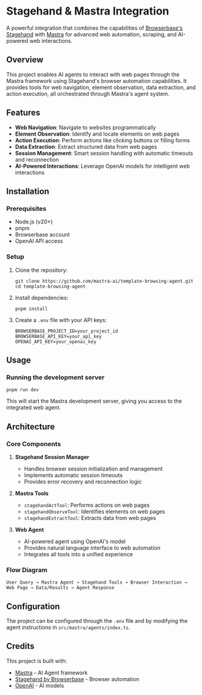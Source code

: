 # Stagehand & Mastra Integration

A powerful integration that combines the capabilities of [Browserbase's Stagehand](https://stagehand.dev) with [Mastra](https://mastra.ai/) for advanced web automation, scraping, and AI-powered web interactions.

## Overview

This project enables AI agents to interact with web pages through the Mastra framework using Stagehand's browser automation capabilities. It provides tools for web navigation, element observation, data extraction, and action execution, all orchestrated through Mastra's agent system.

## Features

- **Web Navigation**: Navigate to websites programmatically
- **Element Observation**: Identify and locate elements on web pages
- **Action Execution**: Perform actions like clicking buttons or filling forms
- **Data Extraction**: Extract structured data from web pages
- **Session Management**: Smart session handling with automatic timeouts and reconnection
- **AI-Powered Interactions**: Leverage OpenAI models for intelligent web interactions

## Installation

### Prerequisites

- Node.js (v20+)
- pnpm
- Browserbase account
- OpenAI API access

### Setup

1. Clone the repository:

   ```
   git clone https://github.com/mastra-ai/template-browsing-agent.git
   cd template-browsing-agent
   ```

2. Install dependencies:

   ```
   pnpm install
   ```

3. Create a `.env` file with your API keys:
   ```
   BROWSERBASE_PROJECT_ID=your_project_id
   BROWSERBASE_API_KEY=your_api_key
   OPENAI_API_KEY=your_openai_key
   ```

## Usage

### Running the development server

```
pnpm run dev
```

This will start the Mastra development server, giving you access to the integrated web agent.

## Architecture

### Core Components

1. **Stagehand Session Manager**
   - Handles browser session initialization and management
   - Implements automatic session timeouts
   - Provides error recovery and reconnection logic

2. **Mastra Tools**
   - `stagehandActTool`: Performs actions on web pages
   - `stagehandObserveTool`: Identifies elements on web pages
   - `stagehandExtractTool`: Extracts data from web pages

3. **Web Agent**
   - AI-powered agent using OpenAI's model
   - Provides natural language interface to web automation
   - Integrates all tools into a unified experience

### Flow Diagram

```
User Query → Mastra Agent → Stagehand Tools → Browser Interaction → Web Page → Data/Results → Agent Response
```

## Configuration

The project can be configured through the `.env` file and by modifying the agent instructions in `src/mastra/agents/index.ts`.

## Credits

This project is built with:

- [Mastra](https://mastra.ai) - AI Agent framework
- [Stagehand by Browserbase](https:/stagehand.dev) - Browser automation
- [OpenAI](https://openai.com/) - AI models
